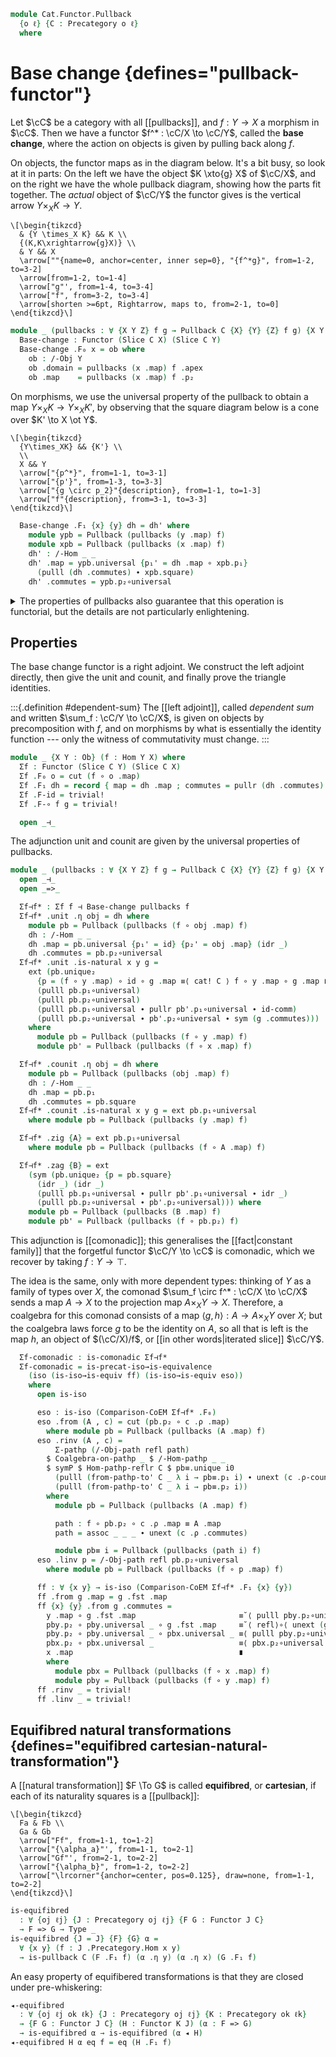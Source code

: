 <!--
```agda
open import Cat.Functor.Adjoint.Comonadic
open import Cat.Instances.Coalgebras
open import Cat.Functor.Equivalence
open import Cat.Functor.Properties
open import Cat.Diagram.Pullback
open import Cat.Diagram.Initial
open import Cat.Displayed.Total
open import Cat.Functor.Adjoint
open import Cat.Functor.Compose
open import Cat.Instances.Comma
open import Cat.Instances.Slice
open import Cat.Univalent
open import Cat.Prelude

import Cat.Reasoning

open Coalgebra-on
open ∫Hom
```
-->

```agda
module Cat.Functor.Pullback
  {o ℓ} {C : Precategory o ℓ}
  where
```

<!--
```agda
open Cat.Reasoning C
open is-pullback
open Pullback
open Initial
open Functor
open _=>_
open /-Obj
open /-Hom
```
-->

# Base change {defines="pullback-functor"}

Let $\cC$ be a category with all [[pullbacks]], and $f : Y \to X$ a
morphism in $\cC$. Then we have a functor $f^* : \cC/X \to \cC/Y$, called
the **base change**, where the action on objects is given by pulling
back along $f$.

On objects, the functor maps as in the diagram below. It's a bit busy,
so look at it in parts: On the left we have the object $K \xto{g} X$ of
$\cC/X$, and on the right we have the whole pullback diagram, showing
how the parts fit together. The _actual_ object of $\cC/Y$ the
functor gives is the vertical arrow $Y \times_X K \to Y$.

~~~{.quiver}
\[\begin{tikzcd}
  & {Y \times_X K} && K \\
  {(K,K\xrightarrow{g}X)} \\
  & Y && X
  \arrow[""{name=0, anchor=center, inner sep=0}, "{f^*g}", from=1-2, to=3-2]
  \arrow[from=1-2, to=1-4]
  \arrow["g"', from=1-4, to=3-4]
  \arrow["f", from=3-2, to=3-4]
  \arrow[shorten >=6pt, Rightarrow, maps to, from=2-1, to=0]
\end{tikzcd}\]
~~~

```agda
module _ (pullbacks : ∀ {X Y Z} f g → Pullback C {X} {Y} {Z} f g) {X Y : Ob} (f : Hom Y X) where
  Base-change : Functor (Slice C X) (Slice C Y)
  Base-change .F₀ x = ob where
    ob : /-Obj Y
    ob .domain = pullbacks (x .map) f .apex
    ob .map    = pullbacks (x .map) f .p₂
```

On morphisms, we use the universal property of the pullback to obtain a
map $Y \times_X K \to Y \times_X K'$, by observing that the square
diagram below is a cone over $K' \to X \ot Y$.

~~~{.quiver}
\[\begin{tikzcd}
  {Y\times_XK} && {K'} \\
  \\
  X && Y
  \arrow["{p^*}", from=1-1, to=3-1]
  \arrow["{p'}", from=1-3, to=3-3]
  \arrow["{g \circ p_2}"{description}, from=1-1, to=1-3]
  \arrow["f"{description}, from=3-1, to=3-3]
\end{tikzcd}\]
~~~

```agda
  Base-change .F₁ {x} {y} dh = dh' where
    module ypb = Pullback (pullbacks (y .map) f)
    module xpb = Pullback (pullbacks (x .map) f)
    dh' : /-Hom _ _
    dh' .map = ypb.universal {p₁' = dh .map ∘ xpb.p₁}
      (pulll (dh .commutes) ∙ xpb.square)
    dh' .commutes = ypb.p₂∘universal
```

<details>
<summary>The properties of pullbacks also guarantee that this operation is
functorial, but the details are not particularly enlightening.</summary>

```agda
  Base-change .F-id {x} = ext (sym (xpb.unique id-comm (idr _)))
    where module xpb = Pullback (pullbacks (x .map) f)

  Base-change .F-∘ {x} {y} {z} am bm =
    ext (sym (zpb.unique
      (pulll zpb.p₁∘universal ∙ pullr ypb.p₁∘universal ∙ assoc _ _ _)
      (pulll zpb.p₂∘universal ∙ ypb.p₂∘universal)))
    where
      module ypb = Pullback (pullbacks (y .map) f)
      module zpb = Pullback (pullbacks (z .map) f)
```

</details>

## Properties

The base change functor is a right adjoint. We construct the left
adjoint directly, then give the unit and counit, and finally prove the
triangle identities.

:::{.definition #dependent-sum}
The [[left adjoint]], called _dependent sum_ and written $\sum_f : \cC/Y
\to \cC/X$, is given
on objects by precomposition with $f$, and on morphisms by what is
essentially the identity function --- only the witness of commutativity
must change.
:::

```agda
module _ {X Y : Ob} (f : Hom Y X) where
  Σf : Functor (Slice C Y) (Slice C X)
  Σf .F₀ o = cut (f ∘ o .map)
  Σf .F₁ dh = record { map = dh .map ; commutes = pullr (dh .commutes) }
  Σf .F-id = trivial!
  Σf .F-∘ f g = trivial!

  open _⊣_
```

<!--
```agda
Σ-iso-equiv
  : {X Y : Ob} {f : Hom Y X}
  → Cat.Reasoning.is-invertible C f
  → is-equivalence (Σf f)
Σ-iso-equiv {X} {f = f} isom = ff+split-eso→is-equivalence Σ-ff Σ-seso where
  module Sl = Cat.Reasoning (Slice C X)
  module isom = is-invertible isom

  func = Σf f
  Σ-ff : ∀ {x y} → is-equiv (func .F₁ {x} {y})
  Σ-ff = is-iso→is-equiv (iso ∘inv (λ x → trivial!) λ x → trivial!) where
    ∘inv : /-Hom _ _ → /-Hom _ _
    ∘inv o .map = o .map
    ∘inv o .commutes = invertible→monic isom _ _ (assoc _ _ _ ∙ o .commutes)

  Σ-seso : is-split-eso func
  Σ-seso y = cut (isom.inv ∘ y .map)
           , Sl.make-iso! into from' (eliml refl) (eliml refl)
    where
    into : /-Hom _ _
    into .map = id
    into .commutes = id-comm ∙ sym (pulll isom.invl)

    from' : /-Hom _ _
    from' .map = id
    from' .commutes = elimr refl ∙ cancell isom.invl
```
-->

The adjunction unit and counit are given by the universal properties of
pullbacks.

<!-- [TODO: Amy, 2022-03-23]
Explain this better
-->

```agda
module _ (pullbacks : ∀ {X Y Z} f g → Pullback C {X} {Y} {Z} f g) {X Y : Ob} (f : Hom Y X) where
  open _⊣_
  open _=>_

  Σf⊣f* : Σf f ⊣ Base-change pullbacks f
  Σf⊣f* .unit .η obj = dh where
    module pb = Pullback (pullbacks (f ∘ obj .map) f)
    dh : /-Hom _ _
    dh .map = pb.universal {p₁' = id} {p₂' = obj .map} (idr _)
    dh .commutes = pb.p₂∘universal
  Σf⊣f* .unit .is-natural x y g =
    ext (pb.unique₂
      {p = (f ∘ y .map) ∘ id ∘ g .map ≡⟨ cat! C ⟩ f ∘ y .map ∘ g .map ∎}
      (pulll pb.p₁∘universal)
      (pulll pb.p₂∘universal)
      (pulll pb.p₁∘universal ∙ pullr pb'.p₁∘universal ∙ id-comm)
      (pulll pb.p₂∘universal ∙ pb'.p₂∘universal ∙ sym (g .commutes)))
    where
      module pb = Pullback (pullbacks (f ∘ y .map) f)
      module pb' = Pullback (pullbacks (f ∘ x .map) f)

  Σf⊣f* .counit .η obj = dh where
    module pb = Pullback (pullbacks (obj .map) f)
    dh : /-Hom _ _
    dh .map = pb.p₁
    dh .commutes = pb.square
  Σf⊣f* .counit .is-natural x y g = ext pb.p₁∘universal
    where module pb = Pullback (pullbacks (y .map) f)

  Σf⊣f* .zig {A} = ext pb.p₁∘universal
    where module pb = Pullback (pullbacks (f ∘ A .map) f)

  Σf⊣f* .zag {B} = ext
    (sym (pb.unique₂ {p = pb.square}
      (idr _) (idr _)
      (pulll pb.p₁∘universal ∙ pullr pb'.p₁∘universal ∙ idr _)
      (pulll pb.p₂∘universal ∙ pb'.p₂∘universal))) where
    module pb = Pullback (pullbacks (B .map) f)
    module pb' = Pullback (pullbacks (f ∘ pb.p₂) f)
```

This adjunction is [[comonadic]]; this generalises the [[fact|constant
family]] that the forgetful functor $\cC/Y \to \cC$ is comonadic,
which we recover by taking $f : Y \to \top$.

The idea is the same, only with more dependent types: thinking of $Y$ as
a family of types over $X$, the comonad $\sum_f \circ f^* : \cC/X \to
\cC/X$ sends a map $A \to X$ to the projection map $A \times_X Y \to X$.
Therefore, a coalgebra for this comonad consists of a map $\langle g, h
\rangle : A \to A \times_X Y$ over $X$; but the coalgebra laws force
$g$ to be the identity on $A$, so all that is left is the map $h$, an
object of $(\cC/X)/f$, or [[in other words|iterated slice]] $\cC/Y$.

```agda
  Σf-comonadic : is-comonadic Σf⊣f*
  Σf-comonadic = is-precat-iso→is-equivalence
    (iso (is-iso→is-equiv ff) (is-iso→is-equiv eso))
    where
      open is-iso

      eso : is-iso (Comparison-CoEM Σf⊣f* .F₀)
      eso .from (A , c) = cut (pb.p₂ ∘ c .ρ .map)
        where module pb = Pullback (pullbacks (A .map) f)
      eso .rinv (A , c) =
          Σ-pathp (/-Obj-path refl path)
        $ Coalgebra-on-pathp _ $ /-Hom-pathp _ _
        $ symP $ Hom-pathp-reflr C $ pb≡.unique i0
          (pulll (from-pathp-to' C _ λ i → pb≡.p₁ i) ∙ unext (c .ρ-counit))
          (pulll (from-pathp-to' C _ λ i → pb≡.p₂ i))
        where
          module pb = Pullback (pullbacks (A .map) f)

          path : f ∘ pb.p₂ ∘ c .ρ .map ≡ A .map
          path = assoc _ _ _ ∙ unext (c .ρ .commutes)

          module pb≡ i = Pullback (pullbacks (path i) f)
      eso .linv p = /-Obj-path refl pb.p₂∘universal
        where module pb = Pullback (pullbacks (f ∘ p .map) f)

      ff : ∀ {x y} → is-iso (Comparison-CoEM Σf⊣f* .F₁ {x} {y})
      ff .from g .map = g .fst .map
      ff {x} {y} .from g .commutes =
        y .map ∘ g .fst .map                       ≡˘⟨ pulll pby.p₂∘universal ⟩
        pby.p₂ ∘ pby.universal _ ∘ g .fst .map     ≡˘⟨ refl⟩∘⟨ unext (g .snd) ⟩
        pby.p₂ ∘ pby.universal _ ∘ pbx.universal _ ≡⟨ pulll pby.p₂∘universal ⟩
        pbx.p₂ ∘ pbx.universal _                   ≡⟨ pbx.p₂∘universal ⟩
        x .map                                     ∎
        where
          module pbx = Pullback (pullbacks (f ∘ x .map) f)
          module pby = Pullback (pullbacks (f ∘ y .map) f)
      ff .rinv _ = trivial!
      ff .linv _ = trivial!
```

## Equifibred natural transformations {defines="equifibred cartesian-natural-transformation"}

A [[natural transformation]] $F \To G$ is called **equifibred**, or
**cartesian**, if each of its naturality squares is a [[pullback]]:

~~~{.quiver}
\[\begin{tikzcd}
  Fa & Fb \\
  Ga & Gb
  \arrow["Ff", from=1-1, to=1-2]
  \arrow["{\alpha_a}"', from=1-1, to=2-1]
  \arrow["Gf"', from=2-1, to=2-2]
  \arrow["{\alpha_b}", from=1-2, to=2-2]
  \arrow["\lrcorner"{anchor=center, pos=0.125}, draw=none, from=1-1, to=2-2]
\end{tikzcd}\]
~~~

```agda
is-equifibred
  : ∀ {oj ℓj} {J : Precategory oj ℓj} {F G : Functor J C}
  → F => G → Type _
is-equifibred {J = J} {F} {G} α =
  ∀ {x y} (f : J .Precategory.Hom x y)
  → is-pullback C (F .F₁ f) (α .η y) (α .η x) (G .F₁ f)
```

An easy property of equifibered transformations is that they are
closed under pre-whiskering:

```agda
◂-equifibred
  : ∀ {oj ℓj ok ℓk} {J : Precategory oj ℓj} {K : Precategory ok ℓk}
  → {F G : Functor J C} (H : Functor K J) (α : F => G)
  → is-equifibred α → is-equifibred (α ◂ H)
◂-equifibred H α eq f = eq (H .F₁ f)
```
